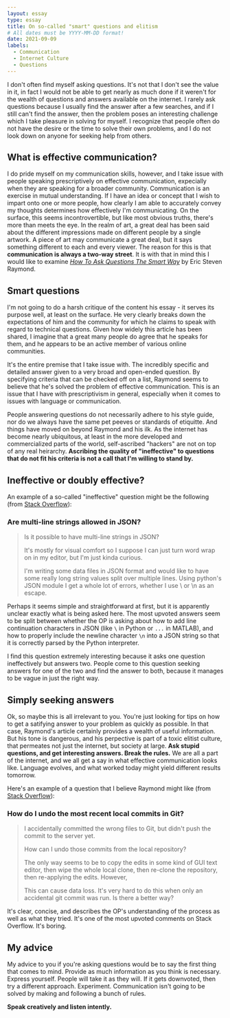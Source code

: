 ```yaml
---
layout: essay
type: essay
title: On so-called "smart" questions and elitism
# All dates must be YYYY-MM-DD format!
date: 2021-09-09
labels:
  - Communication
  - Internet Culture
  - Questions
---
```


I don't often find myself asking questions. It's not that I don't see the value in it, in fact I would not be able to get nearly as much done if it weren't for the wealth of questions and answers available on the internet. I rarely ask questions because I usually find the answer after a few searches, and if I still can't find the answer, then the problem poses an interesting challenge which I take pleasure in solving for myself. I recognize that people often do not have the desire or the time to solve their own problems, and I do not look down on anyone for seeking help from others.

## What is effective communication?

I do pride myself on my communication skills, however, and I take issue with people speaking prescriptively on effective communication, expecially when they are speaking for a broader community. Communication is an exercise in mutual understanding. If I have an idea or concept that I wish to impart onto one or more people, how clearly I am able to accurately convey my thoughts determines how effectively I'm communicating. On the surface, this seems incontrovertible, but like most obvious truths, there's more than meets the eye. In the realm of art, a great deal has been said about the different impressions made on different people by a single artwork. A piece of art may communicate a great deal, but it says something different to each and every viewer. The reason for this is that **communication is always a two-way street**. It is with that in mind this I would like to examine [*How To Ask Questions The Smart Way*](http://www.catb.org/esr/faqs/smart-questions.html) by Eric Steven Raymond.

## Smart questions

I'm not going to do a harsh critique of the content his essay - it serves its purpose well, at least on the surface. He very clearly breaks down the expectations of him and the community for which he claims to speak with regard to technical questions. Given how widely this article has been shared, I imagine that a great many people do agree that he speaks for them, and he appears to be an active member of various online communities.

It's the entire premise that I take issue with. The incredibly specific and detailed answer given to a very broad and open-ended question. By specifying criteria that can be checked off on a list, Raymond seems to believe that he's solved the problem of effective communication. This is an issue that I have with prescriptivism in general, especially when it comes to issues with language or communication.

People answering questions do not necessarily adhere to his style guide, nor do we always have the same pet peeves or standards of etiquitte. And things have moved on beyond Raymond and his ilk. As the internet has become nearly ubiquitous, at least in the more developed and commercialized parts of the world, self-ascribed "hackers" are not on top of any real heirarchy. **Ascribing the quality of "ineffective" to questions that do not fit his criteria is not a call that I'm willing to stand by.**

## Ineffective or doubly effective?

An example of a so-called "ineffective" question might be the following (from [Stack Overflow](https://stackoverflow.com/questions/2392766/are-multi-line-strings-allowed-in-json)):  
### Are multi-line strings allowed in JSON?

>Is it possible to have multi-line strings in JSON?
>
>It's mostly for visual comfort so I suppose I can just turn word wrap on in my editor, but I'm just kinda curious.
>
>I'm writing some data files in JSON format and would like to have some really long string values split over multiple lines. Using python's JSON module I get a whole lot of errors, whether I use \ or \n as an escape.

Perhaps it seems simple and straightforward at first, but it is apparently unclear exactly what is being asked here. The most upvoted answers seem to be split between whether the OP is asking about how to add line continuation characters in JSON (like `\` in Python or `...` in MATLAB), and how to properly include the newline character `\n` into a JSON string so that it is correctly parsed by the Python interpreter.

I find this question extremely interesting because it asks one question ineffectively but answers two. People come to this question seeking answers for one of the two and find the answer to both, because it manages to be vague in just the right way.

## Simply seeking answers

Ok, so maybe this is all irrelevant to you. You're just looking for tips on how to get a satifying answer to your problem as quickly as possible. In that case, Raymond's article certainly provides a wealth of useful information. But his tone is dangerous, and his perpective is part of a toxic elitist culture, that permeates not just the internet, but society at large. **Ask stupid questions, and get interesting answers. Break the rules.** We are all a part of the internet, and we all get a say in what effective communication looks like. Language evolves, and what worked today might yield different results tomorrow.

Here's an example of a question that I believe Raymond might like (from [Stack Overflow](https://stackoverflow.com/questions/927358/how-do-i-undo-the-most-recent-local-commits-in-git)): 
### How do I undo the most recent local commits in Git?

>I accidentally committed the wrong files to Git, but didn't push the commit to the server yet.
>
>How can I undo those commits from the local repository?
>
>The only way seems to be to copy the edits in some kind of GUI text editor, then wipe the whole local clone, then re-clone the repository, then re-applying the edits. However,
>
>This can cause data loss.
>It's very hard to do this when only an accidental git commit was run.
>Is there a better way?

It's clear, concise, and describes the OP's understanding of the process as well as what they tried. It's one of the most upvoted comments on Stack Overflow. It's boring.

## My advice

My advice to you if you're asking questions would be to say the first thing that comes to mind. Provide as much information as you think is necessary. Express yourself. People will take it as they will. If it gets downvoted, then try a different approach. Experiment. Communication isn't going to be solved by making and following a bunch of rules. 

**Speak creatively and listen intently.**
